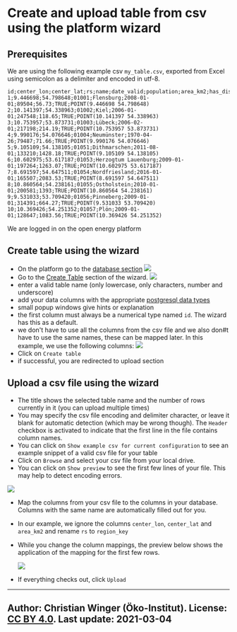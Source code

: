 # Create and upload table from csv using the platform wizard

## Prerequisites

We are using the following example csv `my_table.csv`, exported from Excel using semicolon as a delimiter and encoded in utf-8.

```
id;center_lon;center_lat;rs;name;date_valid;population;area_km2;has_dist;geometry_wkt
1;9.446698;54.798648;01001;Flensburg;2008-01-01;89504;56.73;TRUE;POINT(9.446698 54.798648)
2;10.141397;54.338963;01002;Kiel;2006-01-01;247548;118.65;TRUE;POINT(10.141397 54.338963)
3;10.753957;53.873731;01003;Lübeck;2006-02-01;217198;214.19;TRUE;POINT(10.753957 53.873731)
4;9.990176;54.076646;01004;Neumünster;1970-04-26;79487;71.66;TRUE;POINT(9.990176 54.076646)
5;9.105109;54.138105;01051;Dithmarschen;2011-08-01;133210;1428.18;TRUE;POINT(9.105109 54.138105)
6;10.602975;53.617187;01053;Herzogtum Lauenburg;2009-01-01;197264;1263.07;TRUE;POINT(10.602975 53.617187)
7;8.691597;54.647511;01054;Nordfriesland;2016-01-01;165507;2083.53;TRUE;POINT(8.691597 54.647511)
8;10.860564;54.238161;01055;Ostholstein;2010-01-01;200581;1393;TRUE;POINT(10.860564 54.238161)
9;9.531033;53.709420;01056;Pinneberg;2009-01-01;314391;664.27;TRUE;POINT(9.531033 53.709420)
10;10.369426;54.251352;01057;Plön;2009-01-01;128647;1083.56;TRUE;POINT(10.369426 54.251352)
```

We are logged in on the open energy platform

## Create table using the wizard

* On the platform go to the [database section](https://openenergy-platform.org/dataedit/schemas)
 ![](https://openenergy-platform.org/media/image/2021/02/tutorial_upload_img1.png)
* Go to the [Create Table](https://openenergy-platform.org/dataedit/wizard/) section of the wizard.
![](https://openenergy-platform.org/media/image/2021/02/tutorial_upload_img2.png)
* enter a valid table name (only lowercase, only characters, number and underscore)
* add your data columns with the appropriate [postgresql data types](https://www.postgresql.org/docs/current/datatype.html)
* small popup windows give hints or explanation
* the first column must always be a numerical type named `id`. The wizard has this as a default.
* we don't have to use all the columns from the csv file and we also don#t have to use the same names, these can be mapped later. In this example, we use the following columns:
![](https://openenergy-platform.org/media/image/2021/02/tutorial_upload_img3.png)
* Click on `Create table`
* if successful, you are redirected to upload section

## Upload a csv file using the wizard

* The title shows the selected table name and the number of rows currently in it (you can upload multiple times)
* You may specify the csv file encoding and delimiter character, or leave it blank for automatic detection (which may be wrong though). The `Header` checkbox is activated to indicate that the first line in the file contains column names.
* You can click on `Show example csv for current configuration` to see an example snippet of a valid csv file for your table
* Click on `Browse` and select your csv file from your local drive.
* You can click on `Show preview` to see the first few lines of your file. This may help to detect encoding errors.

![](https://openenergy-platform.org/media/image/2021/02/tutorial_upload_img4.png)

* Map the columns from your csv file to the columns in your database. Columns with the same name are automatically filled out for you.
* In our example, we ignore the columns `center_lon`, `center_lat` and `area_km2` and rename `rs` to `region_key`
* While you change the column mappings, the preview below shows the application of the mapping for the first few rows.

  ![](https://openenergy-platform.org/media/image/2021/02/tutorial_upload_img5.png)

* If everything checks out, click `Upload`

---
Author: Christian Winger (Öko-Institut). License: [CC BY 4.0](https://creativecommons.org/licenses/by/4.0/deed.en). Last update: 2021-03-04
---
